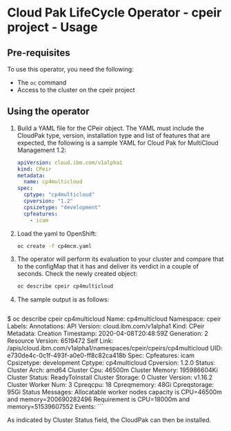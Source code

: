 # Cloud Pak LifeCycle Operator - cpeir project - Usage

## Pre-requisites

To use this operator, you need the following:

- The `oc` command
- Access to the cluster on the cpeir project

## Using the operator

1. Build a YAML file for the CPeir object. The YAML must include the CloudPak type, version, installation type and list of features that are expected, the following is a sample YAML for Cloud Pak for MultiCloud Management 1.2:

	```yaml
	apiVersion: cloud.ibm.com/v1alpha1
	kind: CPeir
	metadata:
	  name: cp4multicloud
	spec:
	  cptype: "cp4multicloud"
	  cpversion: "1.2"
	  cpsizetype: "development"
	  cpfeatures:
	    - icam
	```

2. Load the yaml to OpenShift:

	```bash
	oc create -f cp4mcm.yaml
	```

2. The operator will perform its evaluation to your cluster and compare that to the configMap that it has and deliver its verdict in a couple of seconds. Check the newly created object:

	```bash
	oc describe cpeir cp4multicloud
	```

3. The sample output is as follows:

	```bash
  $ oc describe cpeir cp4multicloud
  Name:         cp4multicloud
  Namespace:    cpeir
  Labels:       <none>
  Annotations:  <none>
  API Version:  cloud.ibm.com/v1alpha1
  Kind:         CPeir
  Metadata:
    Creation Timestamp:  2020-04-08T20:48:59Z
    Generation:          2
    Resource Version:    6519472
    Self Link:           /apis/cloud.ibm.com/v1alpha1/namespaces/cpeir/cpeirs/cp4multicloud
    UID:                 e730de4c-0c1f-493f-a0e0-ff8c82ca418b
  Spec:
    Cpfeatures:
      icam
    Cpsizetype:  development
    Cptype:      cp4multicloud
    Cpversion:   1.2.0
  Status:
    Cluster Arch:        amd64
    Cluster Cpu:         46500m
    Cluster Memory:      195986604Ki
    Cluster Status:      ReadyToInstall
    Cluster Storage:     0
    Cluster Version:     v1.16.2
    Cluster Worker Num:  3
    Cpreqcpu:            18
    Cpreqmemory:         48Gi
    Cpreqstorage:        95Gi
    Status Messages:     Allocatable worker nodes capacity is CPU=46500m and memory=200690282496
  Requirement is CPU=18000m and memory=51539607552
  Events:  <none>
	```

  As indicated by Cluster Status field, the CloudPak can then be installed.
